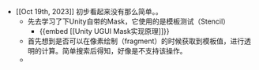 - [[Oct 19th, 2023]] 初步看起来没有那么简单。。
	- 先去学习了下Unity自带的Mask，它使用的是模板测试（Stencil）
		- {{embed [[Unity UGUI Mask实现原理]]}}
	- 首先想到是否可以在像素绘制（fragment）的时候获取到模板值，进行透明的计算。简单搜索后得知，好像是不支持该操作。
	-